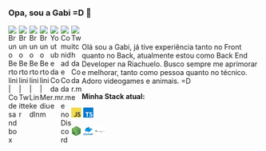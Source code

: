 
### Opa, sou a Gabi =D 👋

<a href="http://codesandbox.io/u/brunobertolini" target="_blank">
  <img src="https://raw.githubusercontent.com/brunobertolini/brunobertolini/master/assets/codesandbox.svg" width="21px"  alt="Bruno Bertolini | Codesandbox" align="left" />
</a>
<a href="http://twitter.com/brunobertolini" target="_blank">
  <img src="https://raw.githubusercontent.com/brunobertolini/brunobertolini/master/assets/twitter.svg" width="21px"  alt="Bruno Bertolini | Twitter" align="left" />
</a>
<a href="http://linkedin.com/in/brunobertolini" target="_blank">
  <img src="https://raw.githubusercontent.com/brunobertolini/brunobertolini/master/assets/linkedin.svg" width="21px"  alt="Bruno Bertolini | LinkedIn" align="left" />
</a>
<a href="http://medium.com/@brunobertolini" target="_blank">
  <img src="https://raw.githubusercontent.com/brunobertolini/brunobertolini/master/assets/medium.svg" width="21px"  alt="Bruno Bertolini | Medium" align="left" />
</a>

<a href="http://youtube.com/codarme" target="_blank">
  <img src="https://raw.githubusercontent.com/brunobertolini/brunobertolini/master/assets/youtube.svg" width="21px"  alt="Youtube da Codar.me" align="left" />
</a>

<a href="https://discord.gg/HCgbhQb" target="_blank">
  <img src="https://raw.githubusercontent.com/brunobertolini/brunobertolini/master/assets/discord.svg" width="21px"  alt="Comunidade Codar.me no Discord" align="left" />
</a>

<a href="http://twitch.tv/codarme" target="_blank">
  <img src="https://raw.githubusercontent.com/brunobertolini/brunobertolini/master/assets/twitch.svg" width="21px"  alt="Twitch da Codar.me" align="left" />
</a>

<br />
<br />
Olá sou a Gabi, já tive experiência tanto no Front quanto no Back, atualmente estou como Back End Developer na Riachuelo.
Busco sempre me aprimorar e melhorar, tanto como pessoa quanto no técnico.
Adoro videogames e animais. =D


**Minha Stack atual:**

<code><img height="20" src="https://raw.githubusercontent.com/github/explore/80688e429a7d4ef2fca1e82350fe8e3517d3494d/topics/javascript/javascript.png"></code>
<code><img height="20" src="https://raw.githubusercontent.com/github/explore/80688e429a7d4ef2fca1e82350fe8e3517d3494d/topics/typescript/typescript.png"></code>

<code><img height="20" src="https://raw.githubusercontent.com/github/explore/80688e429a7d4ef2fca1e82350fe8e3517d3494d/topics/nodejs/nodejs.png"></code>
<code><img height="20" src="https://raw.githubusercontent.com/github/explore/80688e429a7d4ef2fca1e82350fe8e3517d3494d/topics/docker/docker.png"></code>
<code><img height="20" src="https://raw.githubusercontent.com/github/explore/80688e429a7d4ef2fca1e82350fe8e3517d3494d/topics/mongodb/mongodb.png"></code>
